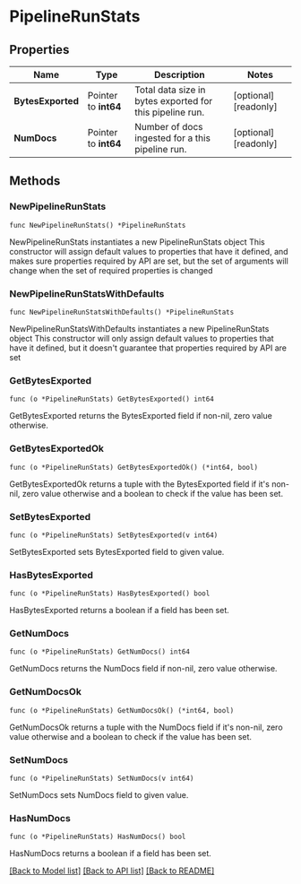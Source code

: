 # PipelineRunStats

## Properties

Name | Type | Description | Notes
------------ | ------------- | ------------- | -------------
**BytesExported** | Pointer to **int64** | Total data size in bytes exported for this pipeline run. | [optional] [readonly] 
**NumDocs** | Pointer to **int64** | Number of docs ingested for a this pipeline run. | [optional] [readonly] 

## Methods

### NewPipelineRunStats

`func NewPipelineRunStats() *PipelineRunStats`

NewPipelineRunStats instantiates a new PipelineRunStats object
This constructor will assign default values to properties that have it defined,
and makes sure properties required by API are set, but the set of arguments
will change when the set of required properties is changed

### NewPipelineRunStatsWithDefaults

`func NewPipelineRunStatsWithDefaults() *PipelineRunStats`

NewPipelineRunStatsWithDefaults instantiates a new PipelineRunStats object
This constructor will only assign default values to properties that have it defined,
but it doesn't guarantee that properties required by API are set

### GetBytesExported

`func (o *PipelineRunStats) GetBytesExported() int64`

GetBytesExported returns the BytesExported field if non-nil, zero value otherwise.

### GetBytesExportedOk

`func (o *PipelineRunStats) GetBytesExportedOk() (*int64, bool)`

GetBytesExportedOk returns a tuple with the BytesExported field if it's non-nil, zero value otherwise
and a boolean to check if the value has been set.

### SetBytesExported

`func (o *PipelineRunStats) SetBytesExported(v int64)`

SetBytesExported sets BytesExported field to given value.

### HasBytesExported

`func (o *PipelineRunStats) HasBytesExported() bool`

HasBytesExported returns a boolean if a field has been set.
### GetNumDocs

`func (o *PipelineRunStats) GetNumDocs() int64`

GetNumDocs returns the NumDocs field if non-nil, zero value otherwise.

### GetNumDocsOk

`func (o *PipelineRunStats) GetNumDocsOk() (*int64, bool)`

GetNumDocsOk returns a tuple with the NumDocs field if it's non-nil, zero value otherwise
and a boolean to check if the value has been set.

### SetNumDocs

`func (o *PipelineRunStats) SetNumDocs(v int64)`

SetNumDocs sets NumDocs field to given value.

### HasNumDocs

`func (o *PipelineRunStats) HasNumDocs() bool`

HasNumDocs returns a boolean if a field has been set.

[[Back to Model list]](../README.md#documentation-for-models) [[Back to API list]](../README.md#documentation-for-api-endpoints) [[Back to README]](../README.md)


